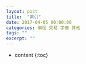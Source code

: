 ```yaml
---
layout: post
title:  "索引"
date: 2017-04-05 00:00:00
categories: 编程 交易 学佛 其他 
tags: ""
excerpt: ""
---
```


* content
{:toc}

































